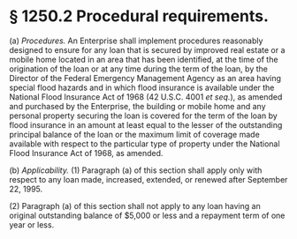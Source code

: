 # § 1250.2   Procedural requirements.

(a) *Procedures.* An Enterprise shall implement procedures reasonably designed to ensure for any loan that is secured by improved real estate or a mobile home located in an area that has been identified, at the time of the origination of the loan or at any time during the term of the loan, by the Director of the Federal Emergency Management Agency as an area having special flood hazards and in which flood insurance is available under the National Flood Insurance Act of 1968 (42 U.S.C. 4001 *et seq.*), as amended and purchased by the Enterprise, the building or mobile home and any personal property securing the loan is covered for the term of the loan by flood insurance in an amount at least equal to the lesser of the outstanding principal balance of the loan or the maximum limit of coverage made available with respect to the particular type of property under the National Flood Insurance Act of 1968, as amended.


(b) *Applicability.* (1) Paragraph (a) of this section shall apply only with respect to any loan made, increased, extended, or renewed after September 22, 1995.


(2) Paragraph (a) of this section shall not apply to any loan having an original outstanding balance of $5,000 or less and a repayment term of one year or less.




